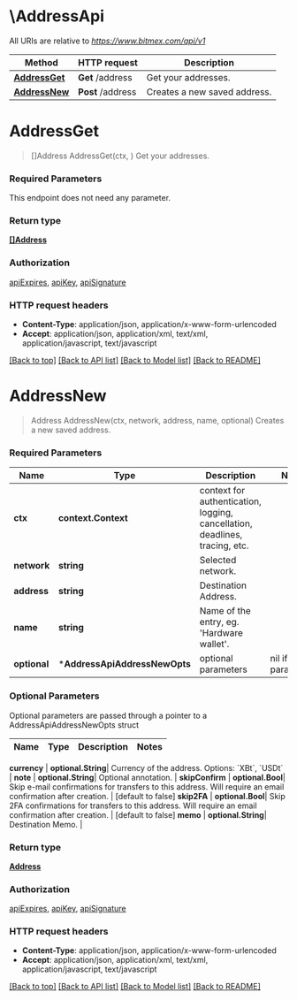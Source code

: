 # \AddressApi

All URIs are relative to *https://www.bitmex.com/api/v1*

Method | HTTP request | Description
------------- | ------------- | -------------
[**AddressGet**](AddressApi.md#AddressGet) | **Get** /address | Get your addresses.
[**AddressNew**](AddressApi.md#AddressNew) | **Post** /address | Creates a new saved address.


# **AddressGet**
> []Address AddressGet(ctx, )
Get your addresses.

### Required Parameters
This endpoint does not need any parameter.

### Return type

[**[]Address**](Address.md)

### Authorization

[apiExpires](../README.md#apiExpires), [apiKey](../README.md#apiKey), [apiSignature](../README.md#apiSignature)

### HTTP request headers

 - **Content-Type**: application/json, application/x-www-form-urlencoded
 - **Accept**: application/json, application/xml, text/xml, application/javascript, text/javascript

[[Back to top]](#) [[Back to API list]](../README.md#documentation-for-api-endpoints) [[Back to Model list]](../README.md#documentation-for-models) [[Back to README]](../README.md)

# **AddressNew**
> Address AddressNew(ctx, network, address, name, optional)
Creates a new saved address.

### Required Parameters

Name | Type | Description  | Notes
------------- | ------------- | ------------- | -------------
 **ctx** | **context.Context** | context for authentication, logging, cancellation, deadlines, tracing, etc.
  **network** | **string**| Selected network. | 
  **address** | **string**| Destination Address. | 
  **name** | **string**| Name of the entry, eg. &#39;Hardware wallet&#39;. | 
 **optional** | ***AddressApiAddressNewOpts** | optional parameters | nil if no parameters

### Optional Parameters
Optional parameters are passed through a pointer to a AddressApiAddressNewOpts struct

Name | Type | Description  | Notes
------------- | ------------- | ------------- | -------------



 **currency** | **optional.String**| Currency of the address. Options: &#x60;XBt&#x60;, &#x60;USDt&#x60; | 
 **note** | **optional.String**| Optional annotation. | 
 **skipConfirm** | **optional.Bool**| Skip e-mail confirmations for transfers to this address. Will require an email confirmation after creation. | [default to false]
 **skip2FA** | **optional.Bool**| Skip 2FA confirmations for transfers to this address. Will require an email confirmation after creation. | [default to false]
 **memo** | **optional.String**| Destination Memo. | 

### Return type

[**Address**](Address.md)

### Authorization

[apiExpires](../README.md#apiExpires), [apiKey](../README.md#apiKey), [apiSignature](../README.md#apiSignature)

### HTTP request headers

 - **Content-Type**: application/json, application/x-www-form-urlencoded
 - **Accept**: application/json, application/xml, text/xml, application/javascript, text/javascript

[[Back to top]](#) [[Back to API list]](../README.md#documentation-for-api-endpoints) [[Back to Model list]](../README.md#documentation-for-models) [[Back to README]](../README.md)

